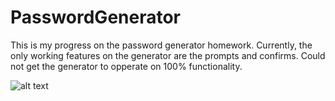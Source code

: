 # PasswordGenerator
This is my progress on the password generator homework.
Currently, the only working features on the generator are the prompts and confirms.
Could not get the generator to opperate on 100% functionality.

![alt text](assets/images/screenshot.png)

